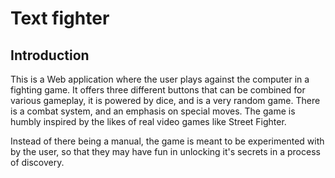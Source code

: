 # Text fighter

## Introduction

This is a Web application where the user plays against the computer in a fighting game.
It offers three different buttons that can be combined for various gameplay, it is powered by dice, and is a
very random game. There is a combat system, and an emphasis on special moves. The game is humbly inspired by the likes of real video games like 
Street Fighter.

Instead of there being a manual, the game is meant to be experimented with by the user, so that they may have fun in unlocking it's secrets in a process of discovery.
